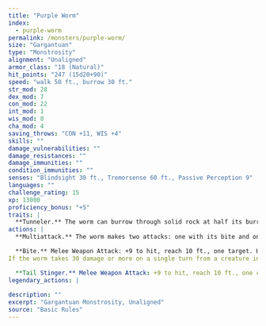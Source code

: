 ```yaml
---
title: "Purple Worm"
index:
  - purple-worm
permalink: /monsters/purple-worm/
size: "Gargantuan"
type: "Monstrosity"
alignment: "Unaligned"
armor_class: "18 (Natural)"
hit_points: "247 (15d20+90)"
speed: "walk 50 ft., burrow 30 ft."
str_mod: 28
dex_mod: 7
con_mod: 22
int_mod: 1
wis_mod: 8
cha_mod: 4
saving_throws: "CON +11, WIS +4"
skills: ""
damage_vulnerabilities: ""
damage_resistances: ""
damage_immunities: ""
condition_immunities: ""
senses: "Blindsight 30 ft., Tremorsense 60 ft., Passive Perception 9"
languages: ""
challenge_rating: 15
xp: 13000
proficiency_bonus: "+5"
traits: |
  **Tunneler.** The worm can burrow through solid rock at half its burrow speed and leaves a 10-foot-diameter tunnel in its wake.
actions: |
  **Multiattack.** The worm makes two attacks: one with its bite and one with its stinger.

  **Bite.** Melee Weapon Attack: +9 to hit, reach 10 ft., one target. Hit: 22 (3d8 + 9) piercing damage. If the target is a Large or smaller creature, it must succeed on a DC 19 Dexterity saving throw or be swallowed by the worm. A swallowed creature is blinded and restrained, it has total cover against attacks and other effects outside the worm, and it takes 21 (6d6) acid damage at the start of each of the worm's turns.
If the worm takes 30 damage or more on a single turn from a creature inside it, the worm must succeed on a DC 21 Constitution saving throw at the end of that turn or regurgitate all swallowed creatures, which fall prone in a space within 10 feet of the worm. If the worm dies, a swallowed creature is no longer restrained by it and can escape from the corpse by using 20 feet of movement, exiting prone.

  **Tail Stinger.** Melee Weapon Attack: +9 to hit, reach 10 ft., one creature. Hit: 19 (3d6 + 9) piercing damage, and the target must make a DC 19 Constitution saving throw, taking 42 (12d6) poison damage on a failed save, or half as much damage on a successful one.  
legendary_actions: |
  
description: ""
excerpt: "Gargantuan Monstrosity, Unaligned"
source: "Basic Rules"
---
```

